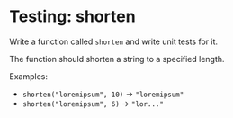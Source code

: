 # Testing: shorten

Write a function called `shorten` and write unit tests for it.

The function should shorten a string to a specified length.

Examples:

- `shorten("loremipsum", 10)` → `"loremipsum"`
- `shorten("loremipsum", 6)` → `"lor..."`
